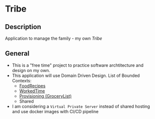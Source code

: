 # Tribe

## Description
Application to manage the family - my own *Tribe*

## General
- This is a "free time" project to practice software archtitecture and design on my own.
- This application will use Domain Driven Design. List of Bounded Contexts:
  - [FoodRecipes](./FoodRecipes/index.md)
  - [WorkedTime](./WorkedTime/index.md)
  - [Provisioning (GroceryList)](./Provisioning/index.md)
  - Shared
- I am considering a `Virtual Private Server` instead of shared hosting and use docker images with CI/CD pipeline